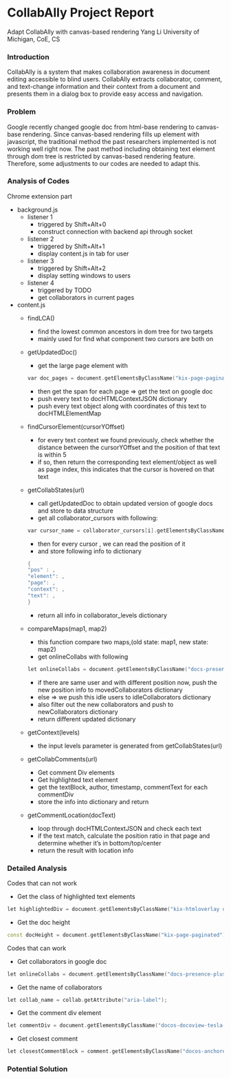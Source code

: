 # CollabAlly Project Report

Adapt CollabAlly with canvas-based rendering
Yang Li
University of Michigan, CoE, CS

### Introduction

CollabAlly is a system that makes collaboration awareness in document editing accessible to blind users. CollabAlly extracts collaborator, comment, and text-change information and their context from a document and presents them in a dialog box to provide easy access and navigation.

### Problem

Google recently changed google doc from html-base rendering to canvas-base rendering. Since canvas-based rendering fills up <canvas> element with javascript, the traditional method the past researchers implemented is not working well right now. The past method including obtaining text element through dom tree is restricted by canvas-based rendering feature. Therefore, some adjustments to our codes are needed to adapt this.

### Analysis of Codes

Chrome extension part

- background.js
    - listener 1
        - triggered by Shift+Alt+0
        - construct connection with backend api through socket
    - listener 2
        - triggered by Shift+Alt+1
        - display content.js in tab for user
    - listener 3
        - triggered by Shift+Alt+2
        - display setting windows to users
    - listener 4
        - triggered by TODO
        - get collaborators in current pages
- content.js
    - findLCA()
        - find the lowest common ancestors in dom tree for two targets
        - mainly used for find what component two cursors are both on
    
    - getUpdatedDoc()
        - get the large page element with
        
        ```cpp
        var doc_pages = document.getElementsByClassName("kix-page-paginated");
        ```
        
        - then get the span for each page ⇒ get the text on google doc
        - push every text to docHTMLContextJSON dictionary
        - push every text object along with coordinates of this text to docHTMLElementMap
        
    - findCursorElement(cursorYOffset)
        - for every text context we found previously, check whether the distance between the cursorYOffset and the position of that text is within 5
        - if so, then return the corresponding text element/object as well as page index, this indicates that the cursor is hovered on that text
    
    - getCollabStates(url)
        - call getUpdatedDoc to obtain updated version of google docs and store to data structure
        - get all collaborator_cursors with following:
        
        ```cpp
        var cursor_name = collaborator_cursors[i].getElementsByClassName("kix-cursor-name")[0].innerText;
        ```
        
        - then for every cursor , we can read the position of it
        - and store following info to dictionary
        
        ```cpp
        {
        "pos" : ,
        "element": ,
        "page": ,
        "context": ,
        "text": ,
        }
        ```
        
        - return all info in collaborator_levels dictionary
    
    - compareMaps(map1, map2)
        - this function compare two maps,(old state: map1, new state: map2)
        - get onlineCollabs with following
        
        ```cpp
        let onlineCollabs = document.getElementsByClassName("docs-presence-plus-collab-widget-container goog-inline-block docs-presence-plus-collab-widget-focus");
        ```
        
        - if there are same user and with different position now, push the new position info to movedCollaborators dictionary
        - else ⇒ we push this idle users to idleCollaborators dictionary
        - also filter out the new collaborators and push to newCollaborators dictionary
        - return different updated dictionary
        
    - getContext(levels)
        - the input levels parameter is generated from getCollabStates(url)
    
    - getCollabComments(url)
        - Get comment Div elements
        - Get highlighted text element
        - get the textBlock, author, timestamp, commentText for each commentDiv
        - store the info into dictionary and return
    
    - getCommentLocation(docText)
        - loop through docHTMLContextJSON and check each text
        - if the text match, calculate the position ratio in that page and determine whether it’s in bottom/top/center
        - return the result with location info

### Detailed Analysis

Codes that can not work

- Get the class of highlighted text elements

```cpp
let highlightedDiv = document.getElementsByClassName("kix-htmloverlay docs-ui-unprintable kix-htmloverlay-under-text");
```

- Get the doc height

```cpp
const docHeight = document.getElementsByClassName("kix-page-paginated")[0];
```

Codes that can work

- Get collaborators in google doc

```cpp
let onlineCollabs = document.getElementsByClassName("docs-presence-plus-collab-widget-container goog-inline-block docs-presence-plus-collab-widget-focus");
```

- Get the name of collaborators

```cpp
let collab_name = collab.getAttribute("aria-label");
```

- Get the comment div element

```cpp
let commentDiv = document.getElementsByClassName("docos-docoview-tesla-conflict docos-docoview-resolve-button-visible docos-anchoreddocoview");
```

- Get closest comment

```cpp
let closestCommentBlock = comment.getElementsByClassName("docos-anchoreddocoview-content docos-docoview-replycontainer")[0];
```

### Potential Solution
